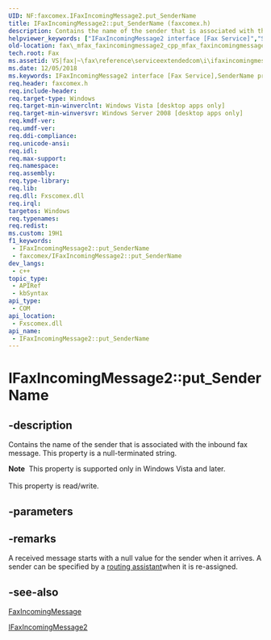 ```yaml
---
UID: NF:faxcomex.IFaxIncomingMessage2.put_SenderName
title: IFaxIncomingMessage2::put_SenderName (faxcomex.h)
description: Contains the name of the sender that is associated with the inbound fax message. This property is a null-terminated string.
helpviewer_keywords: ["IFaxIncomingMessage2 interface [Fax Service]","SenderName property","IFaxIncomingMessage2.SenderName","IFaxIncomingMessage2.get_SenderName","IFaxIncomingMessage2.put_SenderName","IFaxIncomingMessage2::SenderName","IFaxIncomingMessage2::get_SenderName","IFaxIncomingMessage2::put_SenderName","SenderName property [Fax Service]","SenderName property [Fax Service]","IFaxIncomingMessage2 interface","_mfax_faxincomingmessage.sendername","fax._mfax_faxincomingmessage2_cpp_mfax_faxincomingmessage_sendername_cpp","fax._mfax_faxincomingmessage_sendername","faxcomex/IFaxIncomingMessage2::SenderName","faxcomex/IFaxIncomingMessage2::get_SenderName","faxcomex/IFaxIncomingMessage2::put_SenderName","put_SenderName"]
old-location: fax\_mfax_faxincomingmessage2_cpp_mfax_faxincomingmessage_sendername_cpp.htm
tech.root: Fax
ms.assetid: VS|fax|~\fax\reference\serviceextendedcom\i\ifaxincomingmessage2\sendername.htm
ms.date: 12/05/2018
ms.keywords: IFaxIncomingMessage2 interface [Fax Service],SenderName property, IFaxIncomingMessage2.SenderName, IFaxIncomingMessage2.get_SenderName, IFaxIncomingMessage2.put_SenderName, IFaxIncomingMessage2::SenderName, IFaxIncomingMessage2::get_SenderName, IFaxIncomingMessage2::put_SenderName, SenderName property [Fax Service], SenderName property [Fax Service],IFaxIncomingMessage2 interface, _mfax_faxincomingmessage.sendername, fax._mfax_faxincomingmessage2_cpp_mfax_faxincomingmessage_sendername_cpp, fax._mfax_faxincomingmessage_sendername, faxcomex/IFaxIncomingMessage2::SenderName, faxcomex/IFaxIncomingMessage2::get_SenderName, faxcomex/IFaxIncomingMessage2::put_SenderName, put_SenderName
req.header: faxcomex.h
req.include-header: 
req.target-type: Windows
req.target-min-winverclnt: Windows Vista [desktop apps only]
req.target-min-winversvr: Windows Server 2008 [desktop apps only]
req.kmdf-ver: 
req.umdf-ver: 
req.ddi-compliance: 
req.unicode-ansi: 
req.idl: 
req.max-support: 
req.namespace: 
req.assembly: 
req.type-library: 
req.lib: 
req.dll: Fxscomex.dll
req.irql: 
targetos: Windows
req.typenames: 
req.redist: 
ms.custom: 19H1
f1_keywords:
 - IFaxIncomingMessage2::put_SenderName
 - faxcomex/IFaxIncomingMessage2::put_SenderName
dev_langs:
 - c++
topic_type:
 - APIRef
 - kbSyntax
api_type:
 - COM
api_location:
 - Fxscomex.dll
api_name:
 - IFaxIncomingMessage2::put_SenderName
---
```


# IFaxIncomingMessage2::put_SenderName


## -description

Contains the name of the sender that is associated with the inbound fax message. This property is a null-terminated string.


<div class="alert"><b>Note</b>  This property is supported only in Windows Vista and later.</div><div> </div>This property is read/write.

## -parameters

## -remarks

A received message starts with a null value for the sender when it arrives. A sender can be specified by a <a href="/previous-versions/windows/desktop/fax/-mfax-glossary">routing assistant</a>when it is re-assigned.

## -see-also

<a href="/previous-versions/windows/desktop/fax/-mfax-faxincomingmessage">FaxIncomingMessage</a>



<a href="/previous-versions/windows/desktop/api/faxcomex/nn-faxcomex-ifaxincomingmessage2">IFaxIncomingMessage2</a>

